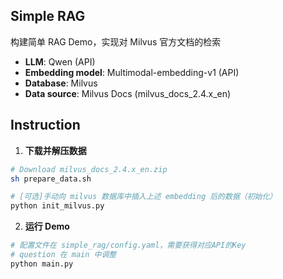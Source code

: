 ## Simple RAG
构建简单 RAG Demo，实现对 Milvus 官方文档的检索

- **LLM**: Qwen (API)
- **Embedding model**: Multimodal-embedding-v1 (API)
- **Database**: Milvus
- **Data source**: Milvus Docs (milvus_docs_2.4.x_en)

## Instruction

1. **下载并解压数据**
```sh
# Download milvus_docs_2.4.x_en.zip
sh prepare_data.sh

# [可选]手动向 milvus 数据库中插入上述 embedding 后的数据（初始化）
python init_milvus.py
```

2. **运行 Demo**
```python
# 配置文件在 simple_rag/config.yaml，需要获得对应API的Key
# question 在 main 中调整
python main.py
```